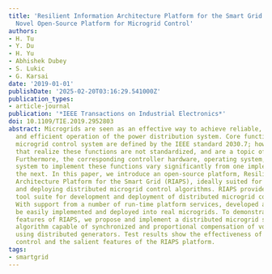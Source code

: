 ```yaml
---
title: 'Resilient Information Architecture Platform for the Smart Grid (RIAPS): A
  Novel Open-Source Platform for Microgrid Control'
authors:
- H. Tu
- Y. Du
- H. Yu
- Abhishek Dubey
- S. Lukic
- G. Karsai
date: '2019-01-01'
publishDate: '2025-02-20T03:16:29.541000Z'
publication_types:
- article-journal
publication: '*IEEE Transactions on Industrial Electronics*'
doi: 10.1109/TIE.2019.2952803
abstract: Microgrids are seen as an effective way to achieve reliable, resilient,
  and efficient operation of the power distribution system. Core functions of the
  microgrid control system are defined by the IEEE standard 2030.7; however, the algorithms
  that realize these functions are not standardized, and are a topic of research.
  Furthermore, the corresponding controller hardware, operating system, and communication
  system to implement these functions vary significantly from one implementation to
  the next. In this paper, we introduce an open-source platform, Resilient Information
  Architecture Platform for the Smart Grid (RIAPS), ideally suited for implementing
  and deploying distributed microgrid control algorithms. RIAPS provides a design-time
  tool suite for development and deployment of distributed microgrid control algorithms.
  With support from a number of run-time platform services, developed algorithms can
  be easily implemented and deployed into real microgrids. To demonstrate the unique
  features of RIAPS, we propose and implement a distributed microgrid secondary control
  algorithm capable of synchronized and proportional compensation of voltage unbalance
  using distributed generators. Test results show the effectiveness of the proposed
  control and the salient features of the RIAPS platform.
tags:
- smartgrid
---
```

